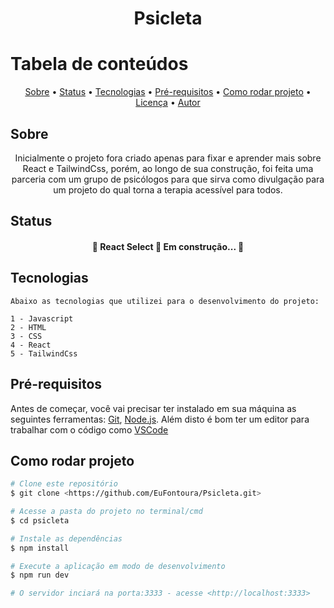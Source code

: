 <h1 align="center">Psicleta</h1>

Tabela de conteúdos
=================
<p align="center">
 <a href="#sobre">Sobre</a> •
 <a href="#status">Status</a> • 
 <a href="#tecnologias">Tecnologias</a> • 
 <a href="#pre-requisitos">Pré-requisitos</a> • 
 <a href="#como-rodar-projeto">Como rodar projeto</a> • 
 <a href="#licença">Licença</a> • 
 <a href="#autor">Autor</a>
</p>

## Sobre
<p align="center">Inicialmente o projeto fora criado apenas para fixar e aprender mais sobre React e TailwindCss, porém, ao longo de sua construção, foi feita uma parceria com um grupo de psicólogos para que sirva como divulgação para um projeto do qual torna a terapia acessível para todos.</p>

## Status
<h4 align="center"> 
	🚧  React Select 🚀 Em construção...  🚧
</h4>

 ## Tecnologias
  
    Abaixo as tecnologias que utilizei para o desenvolvimento do projeto:

    1 - Javascript
    2 - HTML
    3 - CSS
    4 - React
    5 - TailwindCss
  </p>

## Pré-requisitos

Antes de começar, você vai precisar ter instalado em sua máquina as seguintes ferramentas:
[Git](https://git-scm.com), [Node.js](https://nodejs.org/en/). 
Além disto é bom ter um editor para trabalhar com o código como [VSCode](https://code.visualstudio.com/)

## Como rodar projeto

```bash
# Clone este repositório
$ git clone <https://github.com/EuFontoura/Psicleta.git>

# Acesse a pasta do projeto no terminal/cmd
$ cd psicleta

# Instale as dependências
$ npm install

# Execute a aplicação em modo de desenvolvimento
$ npm run dev

# O servidor inciará na porta:3333 - acesse <http://localhost:3333>
```
